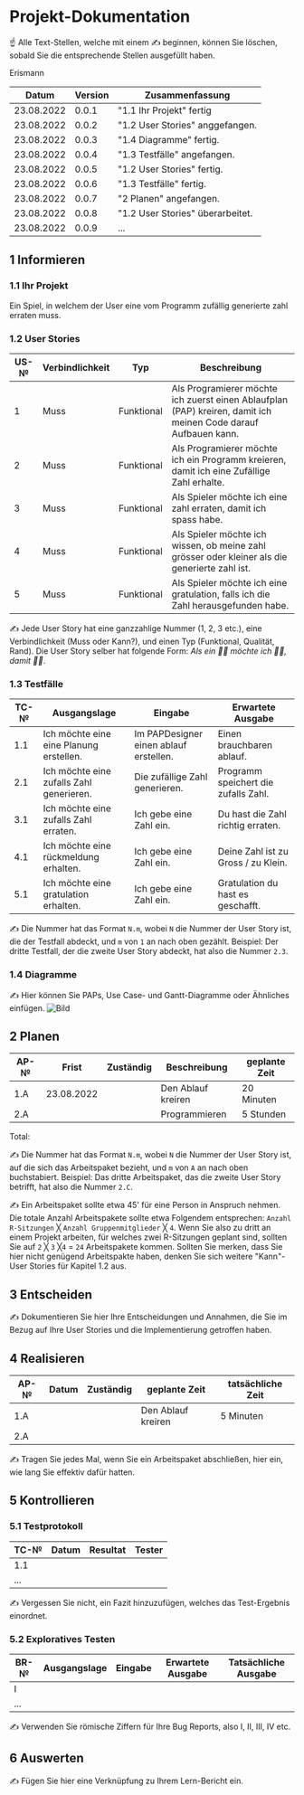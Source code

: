 # Projekt-Dokumentation

☝️ Alle Text-Stellen, welche mit einem ✍️ beginnen, können Sie löschen, sobald Sie die entsprechende Stellen ausgefüllt haben.

Erismann

| Datum           | Version | Zusammenfassung                                              |
| --------------- | ------- | ------------------------------------------------------------ |
|   23.08.2022    | 0.0.1   | "1.1 Ihr Projekt" fertig                                     |
|   23.08.2022    | 0.0.2   | "1.2 User Stories" anggefangen.                              |
|   23.08.2022    | 0.0.3   | "1.4 Diagramme" fertig.                                      |
|   23.08.2022    | 0.0.4   | "1.3 Testfälle" angefangen.                                  |
|   23.08.2022    | 0.0.5   | "1.2 User Stories" fertig.                                   |
|   23.08.2022    | 0.0.6   | "1.3 Testfälle" fertig.                                      |
|   23.08.2022    | 0.0.7   | "2 Planen" angefangen.                                       |
|   23.08.2022    | 0.0.8   | "1.2 User Stories" überarbeitet.                             |
|   23.08.2022    | 0.0.9   | ...                                                          |

## 1 Informieren

### 1.1 Ihr Projekt

Ein Spiel, in welchem der User eine vom Programm zufällig generierte zahl erraten muss.

### 1.2 User Stories

| US-№ | Verbindlichkeit | Typ         | Beschreibung                                                                                                        |
| ---- | --------------- | ----------- | ------------------------------------------------------------------------------------------------------------------- |
| 1    |       Muss      |  Funktional | Als Programierer möchte ich zuerst einen Ablaufplan (PAP) kreiren, damit ich meinen Code darauf Aufbauen kann.      |
| 2    |       Muss      |  Funktional | Als Programierer möchte ich ein Programm kreieren, damit ich eine Zufällige Zahl erhalte.                           |
| 3    |       Muss      |  Funktional | Als Spieler möchte ich eine zahl erraten, damit ich spass habe.                                                     |
| 4    |       Muss      |  Funktional | Als Spieler möchte ich wissen, ob meine zahl grösser oder kleiner als die generierte zahl ist.                      |
| 5    |       Muss      |  Funktional | Als Spieler möchte ich eine gratulation, falls ich die Zahl herausgefunden habe.                                    |

✍️ Jede User Story hat eine ganzzahlige Nummer (1, 2, 3 etc.), eine Verbindlichkeit (Muss oder Kann?), und einen Typ (Funktional, Qualität, Rand). Die User Story selber hat folgende Form: *Als ein 🤷‍♂️ möchte ich 🤷‍♂️, damit 🤷‍♂️*.

### 1.3 Testfälle

| TC-№ | Ausgangslage                               | Eingabe                                | Erwartete Ausgabe                    |
| ---- | ------------------------------------------ | -------------------------------------  | ------------------------------------ |
| 1.1  | Ich möchte eine eine Planung erstellen.    | Im PAPDesigner einen ablauf erstellen. | Einen brauchbaren ablauf.            |
| 2.1  | Ich möchte eine zufalls Zahl generieren.   | Die zufällige Zahl generieren.         | Programm speichert die zufalls Zahl. |
| 3.1  | Ich möchte eine zufalls Zahl erraten.      | Ich gebe eine Zahl ein.                | Du hast die Zahl richtig erraten.    |
| 4.1  | Ich möchte eine rückmeldung erhalten.      | Ich gebe eine Zahl ein.                | Deine Zahl ist zu Gross / zu Klein.  |
| 5.1  | Ich möchte eine gratulation erhalten.      | Ich gebe eine Zahl ein.                | Gratulation du hast es geschafft.    |

✍️ Die Nummer hat das Format `N.m`, wobei `N` die Nummer der User Story ist, die der Testfall abdeckt, und `m` von `1` an nach oben gezählt. Beispiel: Der dritte Testfall, der die zweite User Story abdeckt, hat also die Nummer `2.3`.

### 1.4 Diagramme

✍️ Hier können Sie PAPs, Use Case- und Gantt-Diagramme oder Ähnliches einfügen.
![Bild](https://github.com/Pianonic/LA_1100_E/blob/main/Screenshots/Zuf%C3%A4llige%20Zahl.png?raw=true)

## 2 Planen

| AP-№ | Frist       | Zuständig | Beschreibung                          | geplante Zeit |
| ---- | ----------- | --------- | ------------------------------------  | ------------- |
| 1.A  |  23.08.2022 |           | Den Ablauf kreiren                    | 20 Minuten    |
| 2.A  |             |           | Programmieren                         | 5 Stunden     |

Total: 

✍️ Die Nummer hat das Format `N.m`, wobei `N` die Nummer der User Story ist, auf die sich das Arbeitspaket bezieht, und `m` von `A` an nach oben buchstabiert. Beispiel: Das dritte Arbeitspaket, das die zweite User Story betrifft, hat also die Nummer `2.C`.

✍️ Ein Arbeitspaket sollte etwa 45' für eine Person in Anspruch nehmen. Die totale Anzahl Arbeitspakete sollte etwa Folgendem entsprechen: `Anzahl R-Sitzungen` ╳ `Anzahl Gruppenmitglieder` ╳ `4`. Wenn Sie also zu dritt an einem Projekt arbeiten, für welches zwei R-Sitzungen geplant sind, sollten Sie auf `2` ╳ `3` ╳`4` = `24` Arbeitspakete kommen. Sollten Sie merken, dass Sie hier nicht genügend Arbeitspakte haben, denken Sie sich weitere "Kann"-User Stories für Kapitel 1.2 aus.

## 3 Entscheiden

✍️ Dokumentieren Sie hier Ihre Entscheidungen und Annahmen, die Sie im Bezug auf Ihre User Stories und die Implementierung getroffen haben.

## 4 Realisieren

| AP-№ | Datum | Zuständig | geplante Zeit                         | tatsächliche Zeit |
| ---- | ----- | --------- | ------------------------------------- | ----------------- |
| 1.A  |       |           | Den Ablauf kreiren                    | 5 Minuten         |
| 2.A  |       |           |                                       |                   |
✍️ Tragen Sie jedes Mal, wenn Sie ein Arbeitspaket abschließen, hier ein, wie lang Sie effektiv dafür hatten.

## 5 Kontrollieren

### 5.1 Testprotokoll

| TC-№ | Datum | Resultat | Tester |
| ---- | ----- | -------- | ------ |
| 1.1  |       |          |        |
| ...  |       |          |        |

✍️ Vergessen Sie nicht, ein Fazit hinzuzufügen, welches das Test-Ergebnis einordnet.

### 5.2 Exploratives Testen

| BR-№ | Ausgangslage | Eingabe | Erwartete Ausgabe | Tatsächliche Ausgabe |
| ---- | ------------ | ------- | ----------------- | -------------------- |
| I    |              |         |                   |                      |
| ...  |              |         |                   |                      |

✍️ Verwenden Sie römische Ziffern für Ihre Bug Reports, also I, II, III, IV etc.

## 6 Auswerten

✍️ Fügen Sie hier eine Verknüpfung zu Ihrem Lern-Bericht ein.
